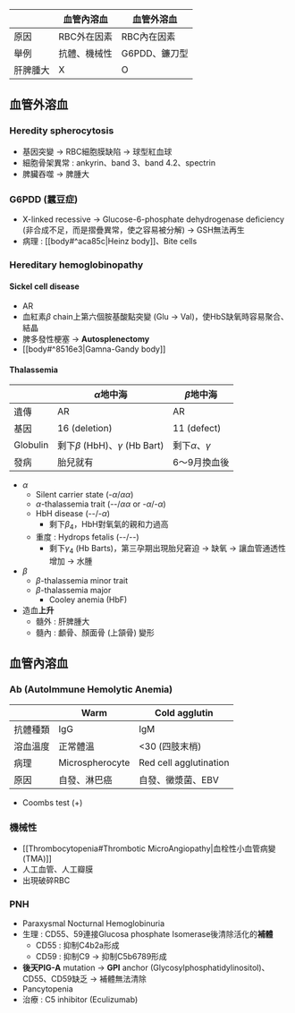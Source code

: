 
|  | 血管內溶血 | 血管外溶血 |
| ---- | ---- | ---- |
| 原因 | RBC外在因素 | RBC內在因素 |
| 舉例 | 抗體、機械性 | G6PDD、鐮刀型 |
| 肝脾腫大 | X | O |
## 血管外溶血
### Heredity spherocytosis
- 基因突變 -> RBC細胞膜缺陷 -> 球型紅血球
- 細胞骨架異常 : ankyrin、band 3、band 4.2、spectrin
- 脾臟吞噬 -> 脾腫大
### G6PDD (蠶豆症)
- X-linked recessive -> Glucose-6-phosphate dehydrogenase deficiency (非合成不足，而是摺疊異常，使之容易被分解) -> GSH無法再生
- 病理 : [[body#^aca85c|Heinz body]]、Bite cells
### Hereditary hemoglobinopathy
#### Sickel cell disease
- AR
- 血紅素$\beta$ chain上第六個胺基酸點突變 (Glu -> Val)，使HbS缺氧時容易聚合、結晶
- 脾多發性梗塞 -> **Autosplenectomy**
- [[body#^8516e3|Gamna-Gandy body]]
#### Thalassemia
|          | $\alpha$地中海                        | $\beta$地中海          |
| -------- | ---------------------------------- | ------------------- |
| 遺傳       | AR                                 | AR                  |
| 基因       | 16 (deletion)                      | 11 (defect)         |
| Globulin | 剩下$\beta$ (HbH)、$\gamma$ (Hb Bart) | 剩下$\alpha$、$\gamma$ |
| 發病       | 胎兒就有                               | 6～9月換血後             |
- $\alpha$
	- Silent carrier state (-$\alpha$/$\alpha\alpha$)
	-  $\alpha$-thalassemia trait (--/$\alpha\alpha$ or -$\alpha$/-$\alpha$)
	- HbH disease (--/-$\alpha$)
		- 剩下$\beta_4$，HbH對氧氣的親和力過高
	- 重度 : Hydrops fetalis (--/--)
		- 剩下$\gamma_4$ (Hb Barts)，第三孕期出現胎兒窘迫 -> 缺氧 -> 讓血管通透性增加 -> 水腫
- $\beta$
	- $\beta$-thalassemia minor trait
	- $\beta$-thalassemia major
		- Cooley anemia (HbF)
- 造血**上升**
	- 髓外 : 肝脾腫大
	- 髓內 : 顱骨、顏面骨 (上頷骨) 變形
## 血管內溶血
### Ab (AutoImmune Hemolytic Anemia)
|  | Warm | Cold agglutin |
| ---- | ---- | ---- |
| 抗體種類 | IgG | IgM |
| 溶血溫度 | 正常體溫 | <30 (四肢末梢) |
| 病理 | Microspherocyte | Red cell agglutination |
| 原因 | 自發、淋巴癌 | 自發、黴漿菌、EBV |
- Coombs test (+)
### 機械性
- [[Thrombocytopenia#Thrombotic MicroAngiopathy|血栓性小血管病變 (TMA)]]
- 人工血管、人工瓣膜
- 出現破碎RBC
### PNH
- Paraxysmal Nocturnal Hemoglobinuria
- 生理 : CD55、59連接Glucosa phosphate Isomerase後清除活化的**補體**
	- CD55 : 抑制C4b2a形成
	- CD59 : 抑制C9 -> 抑制C5b6789形成
- **後天PIG-A** mutation -> **GPI** anchor (Glycosylphosphatidylinositol)、CD55、CD59缺乏 -> 補體無法清除
- Pancytopenia
- 治療 : C5 inhibitor (Eculizumab)